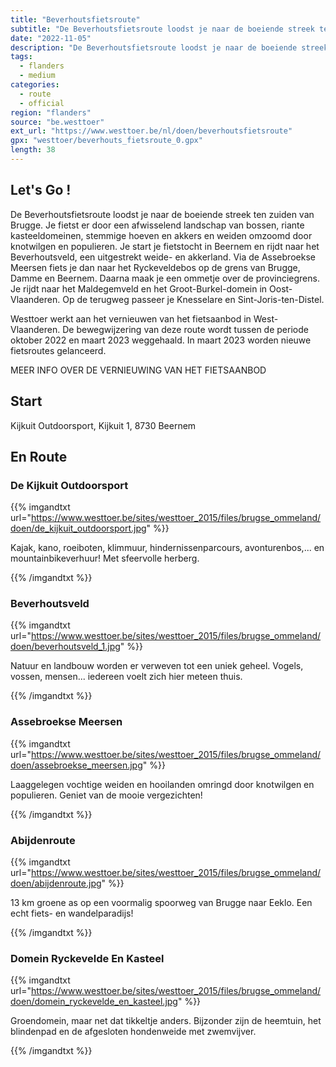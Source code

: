 ```yaml
---
title: "Beverhoutsfietsroute"
subtitle: "De Beverhoutsfietsroute loodst je naar de boeiende streek ten zuiden van Brugge"
date: "2022-11-05"
description: "De Beverhoutsfietsroute loodst je naar de boeiende streek ten zuiden van Brugge" 
tags:
  - flanders
  - medium
categories: 
  - route
  - official
region: "flanders"
source: "be.westtoer"
ext_url: "https://www.westtoer.be/nl/doen/beverhoutsfietsroute"
gpx: "westtoer/beverhouts_fietsroute_0.gpx"
length: 38
---
```


## Let's Go !

De Beverhoutsfietsroute loodst je naar de boeiende streek ten zuiden van Brugge. Je fietst er door een afwisselend landschap van bossen, riante kasteeldomeinen, stemmige hoeven en akkers en weiden omzoomd door knotwilgen en populieren. Je start je fietstocht in Beernem en rijdt naar het Beverhoutsveld, een uitgestrekt weide- en akkerland. Via de Assebroekse Meersen fiets je dan naar het Ryckeveldebos op de grens van Brugge, Damme en Beernem. Daarna maak je een ommetje over de provinciegrens. Je rijdt naar het Maldegemveld en het Groot-Burkel-domein in Oost-Vlaanderen. Op de terugweg passeer je Knesselare en Sint-Joris-ten-Distel. 

Westtoer werkt aan het vernieuwen van het fietsaanbod in West-Vlaanderen. De bewegwijzering van deze route wordt tussen de periode oktober 2022 en maart 2023 weggehaald. In maart 2023 worden nieuwe fietsroutes gelanceerd.

MEER INFO OVER DE VERNIEUWING VAN HET FIETSAANBOD

## Start 

Kijkuit Outdoorsport, Kijkuit 1, 8730 Beernem 

## En Route

### De Kijkuit Outdoorsport

{{% imgandtxt url="https://www.westtoer.be/sites/westtoer_2015/files/brugse_ommeland/doen/de_kijkuit_outdoorsport.jpg" %}}

Kajak, kano, roeiboten, klimmuur, hindernissenparcours, avonturenbos,... en mountainbikeverhuur! Met sfeervolle herberg.

{{% /imgandtxt %}}

### Beverhoutsveld

{{% imgandtxt url="https://www.westtoer.be/sites/westtoer_2015/files/brugse_ommeland/doen/beverhoutsveld_1.jpg" %}}

Natuur en landbouw worden er verweven tot een uniek geheel. Vogels, vossen, mensen... iedereen voelt zich hier meteen thuis.

{{% /imgandtxt %}}

### Assebroekse Meersen

{{% imgandtxt url="https://www.westtoer.be/sites/westtoer_2015/files/brugse_ommeland/doen/assebroekse_meersen.jpg" %}}

Laaggelegen vochtige weiden en hooilanden omringd door knotwilgen en populieren. Geniet van de mooie vergezichten!

{{% /imgandtxt %}}

### Abijdenroute

{{% imgandtxt url="https://www.westtoer.be/sites/westtoer_2015/files/brugse_ommeland/doen/abijdenroute.jpg" %}}

13 km groene as op een voormalig spoorweg van Brugge naar Eeklo. Een echt fiets- en wandelparadijs!

{{% /imgandtxt %}}

### Domein Ryckevelde En Kasteel

{{% imgandtxt url="https://www.westtoer.be/sites/westtoer_2015/files/brugse_ommeland/doen/domein_ryckevelde_en_kasteel.jpg" %}}

Groendomein, maar net dat tikkeltje anders. Bijzonder zijn de heemtuin, het blindenpad en de afgesloten hondenweide met zwemvijver.

{{% /imgandtxt %}}
